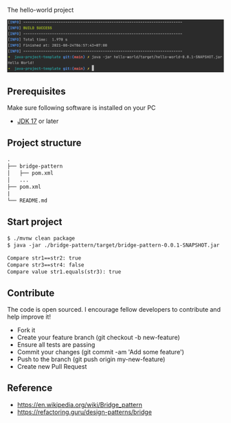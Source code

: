 The hello-world project

<div align="center">
    <img src="./assets/images/hello_world.png"/>
</div>

## Prerequisites
Make sure following software is installed on your PC
- [JDK 17](https://www.oracle.com/java/technologies/downloads/#java17) or later

## Project structure
```
.
├── bridge-pattern
│   ├── pom.xml
│   ...
├── pom.xml
|
└── README.md
```

## Start project

```shell
$ ./mvnw clean package
$ java -jar ./bridge-pattern/target/bridge-pattern-0.0.1-SNAPSHOT.jar
```

```shell
Compare str1==str2: true
Compare str3==str4: false
Compare value str1.equals(str3): true
```

## Contribute
The code is open sourced. I encourage fellow developers to contribute and help improve it!

- Fork it
- Create your feature branch (git checkout -b new-feature)
- Ensure all tests are passing
- Commit your changes (git commit -am 'Add some feature')
- Push to the branch (git push origin my-new-feature)
- Create new Pull Request

## Reference
- https://en.wikipedia.org/wiki/Bridge_pattern
- https://refactoring.guru/design-patterns/bridge